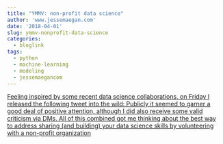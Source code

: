 ```yaml
---
title: "YMMV: non-profit data science"
author: 'www.jessemaegan.com'
date: '2018-04-01'
slug: ymmv-nonprofit-data-science
categories:
  - bloglink
tags:
  - python
  - machine-learning
  - modeling
  - jessemaegancom
---
```


[Feeling inspired by some recent data science collaborations, on Friday I released the following tweet into the wild: Publicly it seemed to garner a good deal of positive attention, although I did also receive some valid criticism via DMs. All of this combined got me thinking about the best way to address sharing (and building) your data science skills by volunteering with a non-profit organization<i class="fas fa-external-link-alt"></i>](https://www.jessemaegan.com/post/ymmv-non-profit-data-science/)

